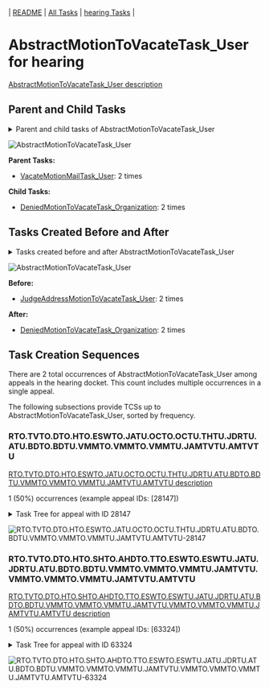 <!-- DO NOT EDIT THIS FILE.  This file is autogenerated. -->
| [README](../README.md) | [All Tasks](../alltasks.md) | [hearing Tasks](tasklist.md) |

# AbstractMotionToVacateTask_User for hearing

[AbstractMotionToVacateTask_User description](../descr/AbstractMotionToVacateTask_User.md)

## Parent and Child Tasks

<details><summary markdown='span'>Parent and child tasks of AbstractMotionToVacateTask_User
</summary>

```
digraph G {
rankdir=LR;
node [shape=box]
"AbstractMotionToVacateTask_User" -> "DeniedMotionToVacateTask_Organization" [label=2]
"VacateMotionMailTask_User" -> "AbstractMotionToVacateTask_User" [label=2]
}
```
</details>

![AbstractMotionToVacateTask_User](dot/AbstractMotionToVacateTask_User-parentchild.dot.png)

**Parent Tasks:**

   * [VacateMotionMailTask_User](VacateMotionMailTask_User.md): 2 times

**Child Tasks:**

   * [DeniedMotionToVacateTask_Organization](DeniedMotionToVacateTask_Organization.md): 2 times

## Tasks Created Before and After

<details><summary markdown='span'>Tasks created before and after AbstractMotionToVacateTask_User</summary>

```
digraph G {
rankdir=LR;

"AbstractMotionToVacateTask_User" -> "DeniedMotionToVacateTask_Organization" [label=2]
"JudgeAddressMotionToVacateTask_User" -> "AbstractMotionToVacateTask_User" [label=2]
}
```
</details>

![AbstractMotionToVacateTask_User](dot/AbstractMotionToVacateTask_User.dot.png)

**Before:**

   * [JudgeAddressMotionToVacateTask_User](JudgeAddressMotionToVacateTask_User.md): 2 times

**After:**

   * [DeniedMotionToVacateTask_Organization](DeniedMotionToVacateTask_Organization.md): 2 times

## Task Creation Sequences

There are 2 total occurrences of AbstractMotionToVacateTask_User among appeals in the hearing docket.  This count includes multiple occurrences in a single appeal.

The following subsections provide TCSs up to AbstractMotionToVacateTask_User, sorted by frequency.

### RTO.TVTO.DTO.HTO.ESWTO.JATU.OCTO.OCTU.THTU.JDRTU.ATU.BDTO.BDTU.VMMTO.VMMTO.VMMTU.JAMTVTU.AMTVTU

[RTO.TVTO.DTO.HTO.ESWTO.JATU.OCTO.OCTU.THTU.JDRTU.ATU.BDTO.BDTU.VMMTO.VMMTO.VMMTU.JAMTVTU.AMTVTU description](../descr/RTO.TVTO.DTO.HTO.ESWTO.JATU.OCTO.OCTU.THTU.JDRTU.ATU.BDTO.BDTU.VMMTO.VMMTO.VMMTU.JAMTVTU.AMTVTU.md)

1 (50%) occurrences (example appeal IDs: [28147])

<details><summary markdown='span'>Task Tree for appeal with ID 28147</summary>

```
@startuml
skinparam {
  ObjectBorderColor #555
  ObjectBorderThickness 0
  ObjectFontStyle bold
  ObjectFontSize 14
  ObjectAttributeFontColor #333
  ObjectAttributeFontSize 12
}
  object 0.RootTask #8dd3c7 {
Organization
}
  object 1.TrackVeteranTask #bebada {
Organization
}
  object 2.DistributionTask #ffffb3 {
Organization
}
  object 3.HearingTask #fb8072 {
Organization
}
  object 4.ScheduleHearingTask #80b1d3 {
Organization
}
  object 5.HearingAdminActionVerifyAddressTask #ffed6f {
Organization
}
  object 6.EvidenceSubmissionWindowTask #fccde5 {
Organization
}
  object 7.JudgeAssignTask #ccebc5 {
User
}
  object 8.OtherColocatedTask #80b1d3 {
Organization
}
  object 9.OtherColocatedTask #80b1d3 {
User
}
  object 10.TimedHoldTask #fccde5 {
User
}
  object 11.JudgeDecisionReviewTask #d9d9d9 {
User
}
  object 12.AttorneyTask #bc80bd {
User
}
  object 13.BvaDispatchTask #b3de69 {
Organization
}
  object 14.BvaDispatchTask #b3de69 {
User
}
  object 15.VacateMotionMailTask #ffffb3 {
Organization
}
  object 16.VacateMotionMailTask #ffffb3 {
Organization
}
  object 17.VacateMotionMailTask #ffffb3 {
User
}
  object 18.JudgeAddressMotionToVacateTask #1f77b4 {
User
}
  object 19.AbstractMotionToVacateTask #d62728 {
User  <back:white>    </back>
}
  object 20.DeniedMotionToVacateTask #17becf {
Organization
}
  object 21.DeniedMotionToVacateTask #17becf {
User
}
0.RootTask -- 1.TrackVeteranTask
0.RootTask -- 2.DistributionTask
2.DistributionTask -- 3.HearingTask
3.HearingTask -- 4.ScheduleHearingTask
4.ScheduleHearingTask -- 5.HearingAdminActionVerifyAddressTask
3.HearingTask -- 6.EvidenceSubmissionWindowTask
0.RootTask -- 7.JudgeAssignTask
7.JudgeAssignTask -- 8.OtherColocatedTask
8.OtherColocatedTask -- 9.OtherColocatedTask
9.OtherColocatedTask -- 10.TimedHoldTask
0.RootTask -- 11.JudgeDecisionReviewTask
11.JudgeDecisionReviewTask -- 12.AttorneyTask
0.RootTask -- 13.BvaDispatchTask
13.BvaDispatchTask -- 14.BvaDispatchTask
0.RootTask -- 15.VacateMotionMailTask
15.VacateMotionMailTask -- 16.VacateMotionMailTask
16.VacateMotionMailTask -- 17.VacateMotionMailTask
17.VacateMotionMailTask -- 18.JudgeAddressMotionToVacateTask
17.VacateMotionMailTask -- 19.AbstractMotionToVacateTask
19.AbstractMotionToVacateTask -- 20.DeniedMotionToVacateTask
20.DeniedMotionToVacateTask -- 21.DeniedMotionToVacateTask
@enduml
```
</details>

![RTO.TVTO.DTO.HTO.ESWTO.JATU.OCTO.OCTU.THTU.JDRTU.ATU.BDTO.BDTU.VMMTO.VMMTO.VMMTU.JAMTVTU.AMTVTU-28147](uml/RTO.TVTO.DTO.HTO.ESWTO.JATU.OCTO.OCTU.THTU.JDRTU.ATU.BDTO.BDTU.VMMTO.VMMTO.VMMTU.JAMTVTU.AMTVTU-28147.png)

### RTO.TVTO.DTO.HTO.SHTO.AHDTO.TTO.ESWTO.ESWTU.JATU.JDRTU.ATU.BDTO.BDTU.VMMTO.VMMTO.VMMTU.JAMTVTU.VMMTO.VMMTO.VMMTU.JAMTVTU.AMTVTU

[RTO.TVTO.DTO.HTO.SHTO.AHDTO.TTO.ESWTO.ESWTU.JATU.JDRTU.ATU.BDTO.BDTU.VMMTO.VMMTO.VMMTU.JAMTVTU.VMMTO.VMMTO.VMMTU.JAMTVTU.AMTVTU description](../descr/RTO.TVTO.DTO.HTO.SHTO.AHDTO.TTO.ESWTO.ESWTU.JATU.JDRTU.ATU.BDTO.BDTU.VMMTO.VMMTO.VMMTU.JAMTVTU.VMMTO.VMMTO.VMMTU.JAMTVTU.AMTVTU.md)

1 (50%) occurrences (example appeal IDs: [63324])

<details><summary markdown='span'>Task Tree for appeal with ID 63324</summary>

```
@startuml
skinparam {
  ObjectBorderColor #555
  ObjectBorderThickness 0
  ObjectFontStyle bold
  ObjectFontSize 14
  ObjectAttributeFontColor #333
  ObjectAttributeFontSize 12
}
  object 0.RootTask #8dd3c7 {
Organization
}
  object 1.TrackVeteranTask #bebada {
Organization
}
  object 2.DistributionTask #ffffb3 {
Organization
}
  object 3.HearingTask #fb8072 {
Organization
}
  object 4.ScheduleHearingTask #80b1d3 {
Organization
}
  object 5.AssignHearingDispositionTask #8dd3c7 {
Organization
}
  object 6.TranscriptionTask #fb8072 {
Organization
}
  object 7.EvidenceSubmissionWindowTask #fccde5 {
Organization
}
  object 8.EvidenceSubmissionWindowTask #fccde5 {
User
}
  object 9.JudgeAssignTask #ccebc5 {
User
}
  object 10.JudgeDecisionReviewTask #d9d9d9 {
User
}
  object 11.AttorneyTask #bc80bd {
User
}
  object 12.BvaDispatchTask #b3de69 {
Organization
}
  object 13.BvaDispatchTask #b3de69 {
User
}
  object 14.BvaDispatchTask #b3de69 {
User
}
  object 15.VacateMotionMailTask #ffffb3 {
Organization
}
  object 16.VacateMotionMailTask #ffffb3 {
Organization
}
  object 17.VacateMotionMailTask #ffffb3 {
User
}
  object 18.JudgeAddressMotionToVacateTask #1f77b4 {
User
}
  object 19.VacateMotionMailTask #ffffb3 {
Organization
}
  object 20.VacateMotionMailTask #ffffb3 {
Organization
}
  object 21.VacateMotionMailTask #ffffb3 {
User
}
  object 22.JudgeAddressMotionToVacateTask #1f77b4 {
User
}
  object 23.AbstractMotionToVacateTask #d62728 {
User  <back:white>    </back>
}
  object 24.DeniedMotionToVacateTask #17becf {
Organization
}
  object 25.DeniedMotionToVacateTask #17becf {
User
}
0.RootTask -- 1.TrackVeteranTask
0.RootTask -- 2.DistributionTask
2.DistributionTask -- 3.HearingTask
3.HearingTask -- 4.ScheduleHearingTask
3.HearingTask -- 5.AssignHearingDispositionTask
5.AssignHearingDispositionTask -- 6.TranscriptionTask
5.AssignHearingDispositionTask -- 7.EvidenceSubmissionWindowTask
7.EvidenceSubmissionWindowTask -- 8.EvidenceSubmissionWindowTask
0.RootTask -- 9.JudgeAssignTask
0.RootTask -- 10.JudgeDecisionReviewTask
10.JudgeDecisionReviewTask -- 11.AttorneyTask
0.RootTask -- 12.BvaDispatchTask
12.BvaDispatchTask -- 13.BvaDispatchTask
12.BvaDispatchTask -- 14.BvaDispatchTask
0.RootTask -- 15.VacateMotionMailTask
15.VacateMotionMailTask -- 16.VacateMotionMailTask
16.VacateMotionMailTask -- 17.VacateMotionMailTask
17.VacateMotionMailTask -- 18.JudgeAddressMotionToVacateTask
0.RootTask -- 19.VacateMotionMailTask
19.VacateMotionMailTask -- 20.VacateMotionMailTask
20.VacateMotionMailTask -- 21.VacateMotionMailTask
21.VacateMotionMailTask -- 22.JudgeAddressMotionToVacateTask
21.VacateMotionMailTask -- 23.AbstractMotionToVacateTask
23.AbstractMotionToVacateTask -- 24.DeniedMotionToVacateTask
24.DeniedMotionToVacateTask -- 25.DeniedMotionToVacateTask
@enduml
```
</details>

![RTO.TVTO.DTO.HTO.SHTO.AHDTO.TTO.ESWTO.ESWTU.JATU.JDRTU.ATU.BDTO.BDTU.VMMTO.VMMTO.VMMTU.JAMTVTU.VMMTO.VMMTO.VMMTU.JAMTVTU.AMTVTU-63324](uml/RTO.TVTO.DTO.HTO.SHTO.AHDTO.TTO.ESWTO.ESWTU.JATU.JDRTU.ATU.BDTO.BDTU.VMMTO.VMMTO.VMMTU.JAMTVTU.VMMTO.VMMTO.VMMTU.JAMTVTU.AMTVTU-63324.png)


